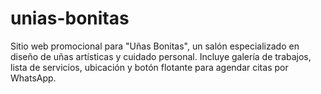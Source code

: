 # unias-bonitas
Sitio web promocional para "Uñas Bonitas", un salón especializado en diseño de uñas artísticas y cuidado personal. Incluye galería de trabajos, lista de servicios, ubicación y botón flotante para agendar citas por WhatsApp.
